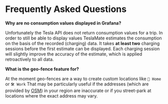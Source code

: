# Frequently Asked Questions

**Why are no consumption values displayed in Grafana?**

Unfortunately the Tesla API does not return consumption values for a trip. In
order to still be able to display values TeslaMate estimates the consumption on
the basis of the recorded (charging) data. It takes **at least two** charging
sessions before the first estimate can be displayed. Each charging session will
slightly improve the accuracy of the estimate, which is applied retroactively
to all data.

**What is the geo-fence feature for?**

At the moment geo-fences are a way to create custom locations like `🏡 Home` or
`🛠️ Work` That may be particularly useful if the addresses (which are provided
by [OSM](https://www.openstreetmap.org)) in your region are inaccurate or if
you street-park at locations where the exact address may vary.
